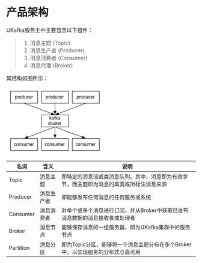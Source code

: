 # 产品架构

UKafka服务主中主要包含以下组件：

> 1. 消息主题 (Topic)
> 2. 消息生产者 (Producer)
> 3. 消息消费者 (Consumer)
> 4. 消息代理 (Broker)

其结构如图所示：

![image](/images/introduction/arch.png)

| 名词      | 含义       | 说明                                                                                     |
|-----------|------------|------------------------------------------------------------------------------------------|
| Topic     | 消息主题   | 即特定的消息流或类消息队列。其中，消息即为有效字节，而主题即为消息的属类或所标注消息来源 |
| Producer  | 消息生产者 | 即能够发布任何消息的任何服务或系统                                                       |
| Consumer  | 消息消费者 | 对单个或多个消息进行订阅，并从Broker中获取已发布消息数据的消息接收者或处理者             |
| Broker    | 消息节点   | 能够保存消息的一组服务器，即为UKafka集群中的服务节点                                     |
| Partition | 消息分区   | 即为Topic分区，能够将一个消息主题分布在多个Broker中，以实现服务的分布式与高可用          |
